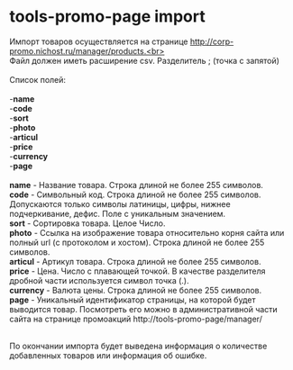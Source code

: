 # tools-promo-page import

Импорт товаров осуществляется на странице http://corp-promo.nichost.ru/manager/products.<br>
<br>
Файл должен иметь расширение csv. Разделитель ; (точка с запятой)<br>
<br>
Список полей:<br>
<br>
-<b>name</b><br>
-<b>code</b><br>
-<b>sort</b><br>
-<b>photo</b><br>
-<b>articul</b><br>
-<b>price</b><br>
-<b>currency</b><br>
-<b>page</b><br>
<br>
<b>name</b> - Название товара. Строка длиной не более 255 символов.<br>
<b>code</b> - Символьный код. Строка длиной не более 255 символов. Допускаются только символы латиницы, цифры, нижнее подчеркивание, дефис. Поле с уникальным значением.<br>
<b>sort</b> - Сортировка товара. Целое Число.<br>
<b>photo</b> - Ссылка на изображение товара относительно корня сайта или полный url (с протоколом и хостом). Строка длиной не более 255 символов.<br>
<b>articul</b> - Артикул товара. Строка длиной не более 255 символов.<br>
<b>price</b> - Цена. Число с плавающей точкой. В качестве разделителя дробной части используется символ точка (.).<br>
<b>currency</b> - Валюта цены. Строка длиной не более 255 символов.<br>
<b>page</b> - Уникальный идентификатор страницы, на которой будет выводится товар. Посмотреть его можно в административной части сайта на странице промоакций http://tools-promo-page/manager/<br>
<br>

По окончании импорта будет выведена информация о количестве добавленных товаров или информация об ошибке.
